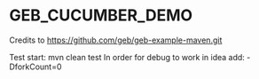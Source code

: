 # GEB_CUCUMBER_DEMO

Credits to https://github.com/geb/geb-example-maven.git

Test start: mvn clean test
In order for debug to work in idea add: -DforkCount=0